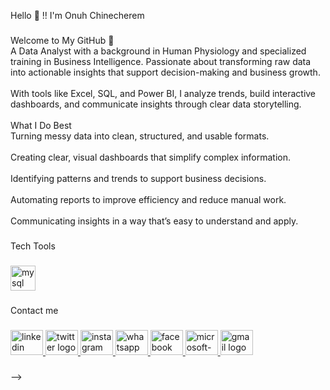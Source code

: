 <p align="left">Hello 👋 !! I'm Onuh Chinecherem</p>

###

<p align="left">Welcome to My GitHub 👋<br>A Data Analyst with a background in Human Physiology and specialized training in Business Intelligence. Passionate about transforming raw data into actionable insights that support decision-making and business growth.<br><br>With tools like Excel, SQL, and Power BI, I analyze trends, build interactive dashboards, and communicate insights through clear data storytelling.<br><br>What I Do Best<br>Turning messy data into clean, structured, and usable formats.<br><br>Creating clear, visual dashboards that simplify complex information.<br><br>Identifying patterns and trends to support business decisions.<br><br>Automating reports to improve efficiency and reduce manual work.<br><br>Communicating insights in a way that’s easy to understand and apply.</p>

###

<p align="left">Tech Tools</p>

###

<div align="left">
  <img src="https://cdn.jsdelivr.net/gh/devicons/devicon/icons/mysql/mysql-original.svg" height="40" alt="mysql logo"  />
</div>

###

<p align="left">Contact me</p>

###

<div align="left">
  <a href="https://www.linkedin.com/in/onuh-chinecherem-944bab324" target="_blank">
    <img src="https://raw.githubusercontent.com/maurodesouza/profile-readme-generator/master/src/assets/icons/social/linkedin/default.svg" width="52" height="40" alt="linkedin logo"  />
  </a>
  <a href="https://x.com/Chinechere84764" target="_blank">
    <img src="https://raw.githubusercontent.com/maurodesouza/profile-readme-generator/master/src/assets/icons/social/twitter/default.svg" width="52" height="40" alt="twitter logo"  />
  </a>
  <a href="https://www.instagram.com/digital_with_nira" target="_blank">
    <img src="https://raw.githubusercontent.com/maurodesouza/profile-readme-generator/master/src/assets/icons/social/instagram/default.svg" width="52" height="40" alt="instagram logo"  />
  </a>
  <a href="https://wa.me/2349060777306" target="_blank">
    <img src="https://raw.githubusercontent.com/maurodesouza/profile-readme-generator/master/src/assets/icons/social/whatsapp/default.svg" width="52" height="40" alt="whatsapp logo"  />
  </a>
  <a href="https://www.facebook.com/nira.candy.9" target="_blank">
    <img src="https://raw.githubusercontent.com/maurodesouza/profile-readme-generator/master/src/assets/icons/social/facebook/default.svg" width="52" height="40" alt="facebook logo"  />
  </a>
  <a href="onuhchinecherem123@outlook.com" target="_blank">
    <img src="https://raw.githubusercontent.com/maurodesouza/profile-readme-generator/master/src/assets/icons/social/microsoft-outlook/default.svg" width="52" height="40" alt="microsoft-outlook logo"  />
  </a>
  <a href="onuhchinecherem123@gmail.com" target="_blank">
    <img src="https://raw.githubusercontent.com/maurodesouza/profile-readme-generator/master/src/assets/icons/social/gmail/default.svg" width="52" height="40" alt="gmail logo"  />
  </a>
</div>

###
-->
